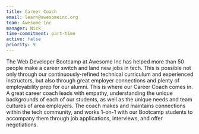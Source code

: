 ```yaml
---
title: Career Coach
email: learn@awesomeinc.org
team: Awesome Inc
manager: Nick
time-commitment: part-time
active: false
priority: 9
---
```

The Web Developer Bootcamp at Awesome Inc has helped more than 50 people make a career switch and land new jobs in tech. This is possible not only through our continuously-refined technical curriculum and experienced instructors, but also through great employer connections and plenty of employability prep for our alumni. This is where our Career Coach comes in. A great career coach leads with empathy, understanding the unique backgrounds of each of our students, as well as the unique needs and team cultures of area employers. The coach makes and maintains connections within the tech community, and works 1-on-1 with our Bootcamp students to accompany them through job applications, interviews, and offer negotiations.
